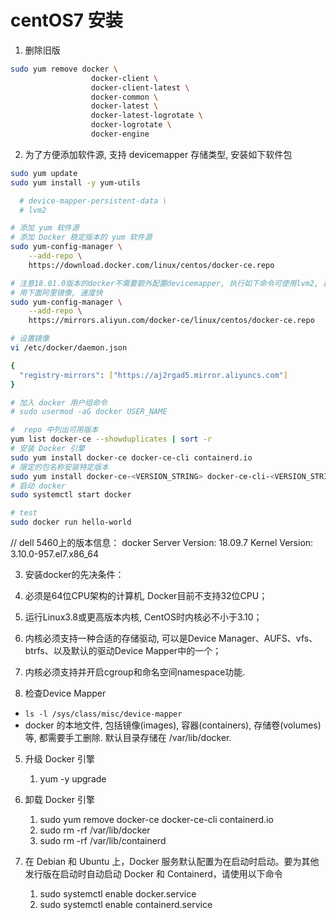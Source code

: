 # centOS7 安装

1. 删除旧版 
```bash
sudo yum remove docker \
                  docker-client \
                  docker-client-latest \
                  docker-common \
                  docker-latest \
                  docker-latest-logrotate \
                  docker-logrotate \
                  docker-engine
```
2. 为了方便添加软件源, 支持 devicemapper 存储类型, 安装如下软件包
```sh
sudo yum update
sudo yum install -y yum-utils 

  # device-mapper-persistent-data \
  # lvm2

# 添加 yum 软件源
# 添加 Docker 稳定版本的 yum 软件源
sudo yum-config-manager \
    --add-repo \
    https://download.docker.com/linux/centos/docker-ce.repo

# 注意18.01.0版本的docker不需要额外配置devicemapper, 执行如下命令可使用lvm2, 避免lvm性能低下问题. 
# 用下面阿里镜像, 速度快
sudo yum-config-manager \
    --add-repo \
    https://mirrors.aliyun.com/docker-ce/linux/centos/docker-ce.repo

# 设置镜像
vi /etc/docker/daemon.json

{
  "registry-mirrors": ["https://aj2rgad5.mirror.aliyuncs.com"]
}

# 加入 docker 用户组命令
# sudo usermod -aG docker USER_NAME

#  repo 中列出可用版本
yum list docker-ce --showduplicates | sort -r
# 安装 Docker 引擎
sudo yum install docker-ce docker-ce-cli containerd.io
# 限定的包名称安装特定版本
sudo yum install docker-ce-<VERSION_STRING> docker-ce-cli-<VERSION_STRING> containerd.io
# 启动 docker
sudo systemctl start docker

# test
sudo docker run hello-world
```



// dell 5460上的版本信息：
docker  Server Version: 18.09.7
  Kernel Version: 3.10.0-957.el7.x86_64 

3. 安装docker的先决条件：
  1. 必须是64位CPU架构的计算机, Docker目前不支持32位CPU；
  2. 运行Linux3.8或更高版本内核, CentOS时内核必不小于3.10；
  3. 内核必须支持一种合适的存储驱动, 可以是Device Manager、AUFS、vfs、btrfs、以及默认的驱动Device Mapper中的一个；
  4. 内核必须支持并开启cgroup和命名空间namespace功能. 

4. 检查Device Mapper
  - `ls -l /sys/class/misc/device-mapper`
  - docker 的本地文件, 包括镜像(images), 容器(containers), 存储卷(volumes)等, 都需要手工删除. 
  默认目录存储在 /var/lib/docker. 
5. 升级 Docker 引擎
   1. yum -y upgrade

6. 卸载 Docker 引擎
   1. sudo yum remove docker-ce docker-ce-cli containerd.io
   2. sudo rm -rf /var/lib/docker
   3. sudo rm -rf /var/lib/containerd

7. 在 Debian 和 Ubuntu 上，Docker 服务默认配置为在启动时启动。要为其他发行版在启动时自动启动 Docker 和 Containerd，请使用以下命令
   1. sudo systemctl enable docker.service
   2. sudo systemctl enable containerd.service